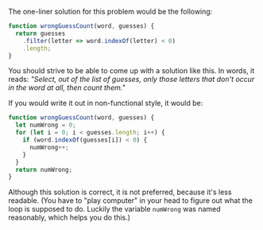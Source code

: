 The one-liner solution for this problem would be the following:

```js
function wrongGuessCount(word, guesses) {
  return guesses
    .filter(letter => word.indexOf(letter) < 0)
    .length;
}
```

You should strive to be able to come up with a solution like this. In words, it reads: *"Select, out of the list of guesses, only those letters that don't occur in the word at all, then count them."*

If you would write it out in non-functional style, it would be:

```js
function wrongGuessCount(word, guesses) {
  let numWrong = 0;
  for (let i = 0; i < guesses.length; i++) {
    if (word.indexOf(guesses[i]) < 0) {
      numWrong++;
    }
  }
  return numWrong;
}
```

Although this solution is correct, it is not preferred, because it's less readable. (You have to "play computer" in your head to figure out what the loop is supposed to do. Luckily the variable `numWrong` was named reasonably, which helps you do this.)
